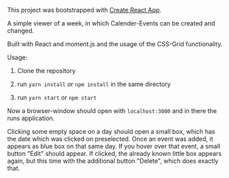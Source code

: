 This project was bootstrapped with [Create React App](https://github.com/facebookincubator/create-react-app).

A simple viewer of a week, in which Calender-Events can be created and changed.

Built with React and moment.js and the usage of the CSS-Grid functionality.

Usage:

1.  Clone the repository

2.  run `yarn install` or `npm install` in the same directory

3.  run `yarn start` or `npm start`

Now a browser-window should open with `localhost:3000` and in there the runs application. 

Clicking some empty space on a day should open a small box, which has the date which was clicked on preselected. 
Once an event was added, it appears as blue box on that same day. If you hover over that event, a small button "Edit" should appear. If clicked, the already known little box appears again, but this time with the additional button "Delete", which does exactly that.
